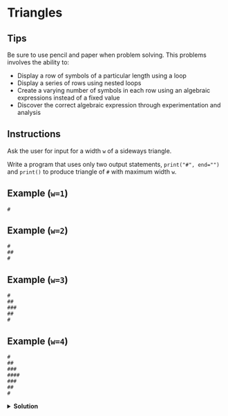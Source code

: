 # Triangles

## Tips

Be sure to use pencil and paper when problem solving. This problems involves the ability to:

- Display a row of symbols of a particular length using a loop
- Display a series of rows using nested loops
- Create a varying number of symbols in each row using an algebraic expressions instead of a fixed value
- Discover the correct algebraic expression through experimentation and analysis

## Instructions

Ask the user for input for a width `w` of a sideways triangle.

Write a program that uses only two output statements, `print("#", end="")` and `print()` to produce triangle of `#` with maximum width `w`.

## Example (`w=1`)

```text
#
```

## Example (`w=2`)

```text
#
##
#
```

## Example (`w=3`)

```text
#
##
###
##
#
```

## Example (`w=4`)

``` text
#
##
###
####
###
##
#
```

<details>
<summary style="font-weight:bold">Solution</summary>
<br>

``` python
w = int(input())

h = 2 * w - 1
for i in range(1, h+1):
    for j in range(w - abs(w-i)):
        print("#", end="")
    print()
```

</details>
